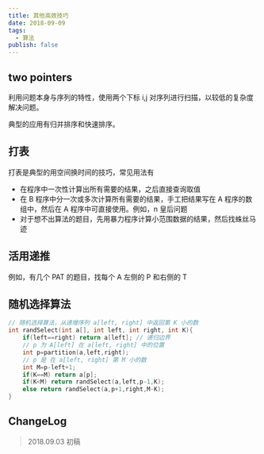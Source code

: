 ```yaml
---
title: 其他高效技巧
date: 2018-09-09
tags:
  - 算法
publish: false
---
```


## two pointers

利用问题本身与序列的特性，使用两个下标 i,j 对序列进行扫描，以较低的复杂度解决问题。

典型的应用有归并排序和快速排序。

## 打表

打表是典型的用空间换时间的技巧，常见用法有

- 在程序中一次性计算出所有需要的结果，之后直接查询取值
- 在 B 程序中分一次或多次计算所有需要的结果，手工把结果写在 A 程序的数组中，然后在 A 程序中可直接使用。例如，n 皇后问题
- 对于想不出算法的题目，先用暴力程序计算小范围数据的结果，然后找蛛丝马迹

## 活用递推

例如，有几个 PAT 的题目，找每个 A 左侧的 P 和右侧的 T

## 随机选择算法

```C
// 随机选择算法，从递增序列 a[left, right] 中返回第 K 小的数
int randSelect(int a[], int left, int right, int K){
    if(left==right) return a[left]; // 递归边界
    // p 为 A[left] 在 a[left, right] 中的位置
    int p=partition(a,left,right); 
    // p 是 在 a[left, right] 第 M 小的数
    int M=p-left+1;
    if(K==M) return a[p];
    if(K<M) return randSelect(a,left,p-1,K);
    else return randSelect(a,p+1,right,M-K);
}
```

## ChangeLog

> 2018.09.03 初稿

